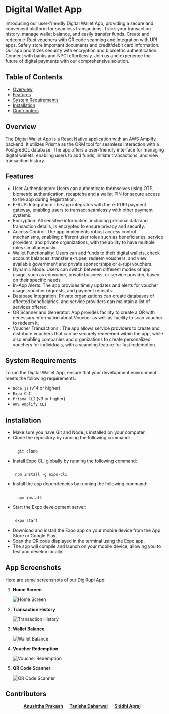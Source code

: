 # Digital Wallet App


Introducing our user-friendly Digital Wallet App, providing a secure and convenient platform for seamless transactions. Track your transaction history, manage wallet balance, and easily transfer funds. Create and redeem e-Rupi vouchers with QR code scanning and integration with UPI apps. Safely store important documents and credit/debit card information. Our app prioritizes security with encryption and biometric authentication. Connect with banks and NPCI effortlessly. Join us and experience the future of digital payments with our comprehensive solution.

## Table of Contents

- [Overview](#overview)
- [Features](#features)
- [System Requirements](#system-requirements)
- [Installation](#installation)
- [Contributers](#contributers)

## Overview

The Digital Wallet App is a React Native application with an AWS Amplify backend. It utilizes Prisma as the ORM tool for seamless interaction with a PostgreSQL database. The app offers a user-friendly interface for managing digital wallets, enabling users to add funds, initiate transactions, and view transaction history.

## Features

- User Authentication: Users can authenticate themselves using OTP, biometric authentication, recaptcha and a wallet PIN for secure access to the app during Registration.
- E-RUPI Integration: The app integrates with the e-RUPI payment gateway, enabling users to transact seamlessly with other payment systems.
- Encryption: All sensitive information, including personal data and transaction details, is encrypted to ensure privacy and security.
- Access Control: The app implements robust access control mechanisms, enabling different user roles such as beneficiaries, service providers, and private organizations, with the ability to have multiple roles simultaneously.
- Wallet Functionality: Users can add funds to their digital wallets, check account balances, transfer e-rupee, redeem vouchers, and view available government and private sponsorships or e-rupi vouchers.
- Dynamic Mode: Users can switch between different modes of app usage, such as consumer, private business, or service provider, based on their specific needs.
- In-App Alerts: The app provides timely updates and alerts for voucher usage, voucher requests, and payment receipts.
- Database Integration: Private organizations can create databases of affected beneficiaries, and service providers can maintain a list of services offered.
- QR Scanner and Generator: App provides facility to create a QR with necessary information about Voucher as well as facility to scan voucher to redeem it.
- Voucher Transactions : The app allows service providers to create and distribute vouchers that can be securely redeemed within the app, while also enabling companies and 
  organizations to create personalized vouchers for individuals, with a scanning feature for fast redemption.

## System Requirements

To run the Digital Wallet App, ensure that your development environment meets the following requirements:

- `Node.js` (v14 or higher)
- `Expo CLI`
- `Prisma CLI` (v3 or higher)
- `AWS Amplify CLI`

## Installation

- Make sure you have Git and Node.js installed on your computer.
- Clone the repository by running the following command:
  <pre><code>
    git clone <repository-url>
  </code></pre>
- Install Expo CLI globally by running the following command:
  <pre><code>
   npm install -g expo-cli
  </code></pre>
- Install the app dependencies by running the following command:
   <pre><code>
    npm install
  </code></pre>
- Start the Expo development server:
  <pre><code>
   expo start
  </code></pre>
- Download and install the Expo app on your mobile device from the App Store or Google Play.
- Scan the QR code displayed in the terminal using the Expo app.
- The app will compile and launch on your mobile device, allowing you to test and develop locally.

## App Screenshots

Here are some screenshots of our DigiRupi App:

1. **Home Screen**

   ![Home Screen](assets/1.jpeg)

3. **Transaction History**

   ![Transaction History](./assets/2.jpeg)

4. **Wallet Balance**

   ![Wallet Balance](./assets/3.jpeg)

5. **Voucher Redemption**

   ![Voucher Redemption](./assets/4.jpeg)

6. **QR Code Scanner**

   ![QR Code Scanner](./assets/5.jpeg)

<h2 id="contributers">Contributors</h2>

<div align="center">
  <strong>
    <a href="https://github.com/anushthaPrakash">Anushtha Prakash</a> &emsp;
    <a href="https://github.com/tanishadaharwal">Tanisha Daharwal</a> &emsp;
    <a href="https://github.com/SiddhiApraj7">Siddhi Apraj</a> &emsp;
  </strong>
</div>
